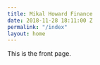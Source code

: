 ```yaml
---
title: Mikal Howard Finance
date: 2018-11-28 18:11:00 Z
permalink: "/index"
layout: home
---
```


This is the front page.